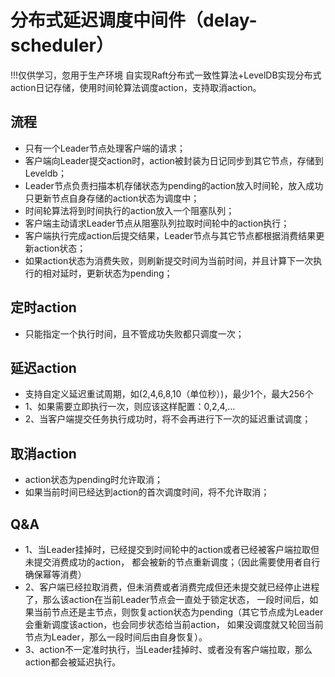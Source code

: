# 分布式延迟调度中间件（delay-scheduler）
!!!仅供学习，忽用于生产环境
自实现Raft分布式一致性算法+LevelDB实现分布式action日记存储，使用时间轮算法调度action，支持取消action。
## 流程
* 只有一个Leader节点处理客户端的请求；
* 客户端向Leader提交action时，action被封装为日记同步到其它节点，存储到Leveldb；
* Leader节点负责扫描本机存储状态为pending的action放入时间轮，放入成功只更新节点自身存储的action状态为调度中；
* 时间轮算法将到时间执行的action放入一个阻塞队列；
* 客户端主动请求Leader节点从阻塞队列拉取时间轮中的action执行；
* 客户端执行完成action后提交结果，Leader节点与其它节点都根据消费结果更新action状态；
* 如果action状态为消费失败，则刷新提交时间为当前时间，并且计算下一次执行的相对延时，更新状态为pending；
## 定时action
* 只能指定一个执行时间，且不管成功失败都只调度一次；
## 延迟action
* 支持自定义延迟重试周期，如(2,4,6,8,10（单位秒）)，最少1个，最大256个
* 1、如果需要立即执行一次，则应该这样配置：0,2,4,...
* 2、当客户端提交任务执行成功时，将不会再进行下一次的延迟重试调度；
## 取消action
* action状态为pending时允许取消；
* 如果当前时间已经达到action的首次调度时间，将不允许取消；
## Q&A
* 1、当Leader挂掉时，已经提交到时间轮中的action或者已经被客户端拉取但未提交消费成功的action，
都会被新的节点重新调度；（因此需要使用者自行确保幂等消费）
* 2、客户端已经拉取消费，但未消费或者消费完成但还未提交就已经停止进程了，那么该action在当前Leader节点会一直处于锁定状态，
一段时间后，如果当前节点还是主节点，则恢复action状态为pending（其它节点成为Leader会重新调度该action，也会同步状态给当前action，
如果没调度就又轮回当前节点为Leader，那么一段时间后由自身恢复）。
* 3、action不一定准时执行，当Leader挂掉时、或者没有客户端拉取，那么action都会被延迟执行。
